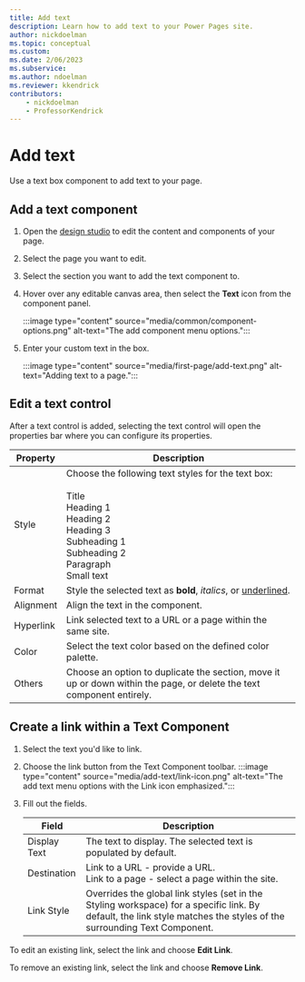 ```yaml
---
title: Add text
description: Learn how to add text to your Power Pages site.
author: nickdoelman
ms.topic: conceptual
ms.custom: 
ms.date: 2/06/2023
ms.subservice:
ms.author: ndoelman 
ms.reviewer: kkendrick
contributors:
    - nickdoelman
    - ProfessorKendrick
---
```


# Add text

Use a text box component to add text to your page.

## Add a text component

1. Open the [design studio](use-design-studio.md) to edit the content and components of your page.

1. Select the page you want to edit.

1. Select the section you want to add the text component to.

1. Hover over any editable canvas area, then select the **Text** icon from the component panel.

    :::image type="content" source="media/common/component-options.png" alt-text="The add component menu options.":::

1. Enter your custom text in the box.

    :::image type="content" source="media/first-page/add-text.png" alt-text="Adding text to a page.":::

## Edit a text control

After a text control is added, selecting the text control will open the properties bar where you can configure its properties.

| Property | Description |
| ----------- | ----------- |
| Style | Choose the following text styles for the text box:<br /><br />Title<br />Heading 1<br />Heading 2<br />Heading 3<br />Subheading 1<br />Subheading 2<br />Paragraph<br />Small text<br /> |
| Format | Style the selected text as **bold**, *italics*, or <u>underlined</u>. |
| Alignment | Align the text in the component. |
| Hyperlink | Link selected text to a URL or a page within the same site. |
| Color | Select the text color based on the defined color palette. |
| Others | Choose an option to duplicate the section, move it up or down within the page, or delete the text component entirely. |

## Create a link within a Text Component

1. Select the text you'd like to link.
1. Choose the link button from the Text Component toolbar.
    :::image type="content" source="media/add-text/link-icon.png" alt-text="The add text menu options with the Link icon emphasized.":::
1. Fill out the fields.

    |Field    |Description  |
    |---------|---------|
    |Display Text    |The text to display. The selected text is populated by default.         |
    |Destination    |Link to a URL - provide a URL. <br /> Link to a page - select a page within the site.         |
    |Link Style    |Overrides the global link styles (set in the Styling workspace) for a specific link.  By default, the link style matches the styles of the surrounding Text Component.         |

To edit an existing link, select the link and choose **Edit Link**.

To remove an existing link, select the link and choose **Remove Link**.
